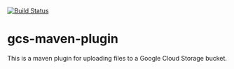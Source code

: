 [![Build Status](https://travis-ci.org/JanitzaElectronics/gcs-maven-plugin.svg?branch=master)](https://travis-ci.org/JanitzaElectronics/gcs-maven-plugin)

# gcs-maven-plugin
This is a maven plugin for uploading files to a Google Cloud Storage bucket.

